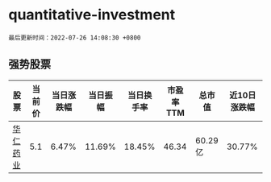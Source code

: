 # quantitative-investment

`最后更新时间：2022-07-26 14:08:30 +0800`

## 强势股票

|股票|当前价|当日涨跌幅|当日振幅|当日换手率|市盈率TTM|总市值|近10日涨跌幅|
|----|----|----|----|----|----|----|----|
|[华仁药业](https://xueqiu.com/S/SZ300110)|5.1|6.47%|11.69%|18.45%|46.34|60.29亿|30.77%|
